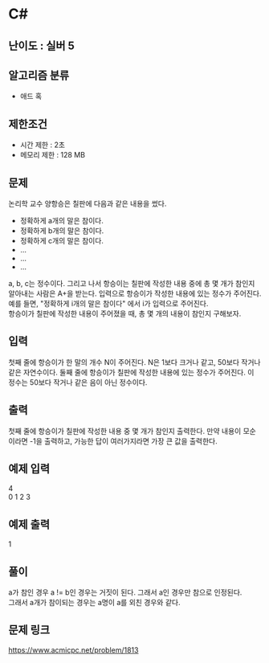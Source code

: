 # C#

## 난이도 : 실버 5

## 알고리즘 분류
  - 애드 혹


## 제한조건
  - 시간 제한 : 2초
  - 메모리 제한 : 128 MB

## 문제
논리학 교수 양항승은 칠판에 다음과 같은 내용을 썼다.<br/>

  - 정확하게 a개의 말은 참이다.
  - 정확하게 b개의 말은 참이다.
  - 정확하게 c개의 말은 참이다.
  - ...
  - ...
  - ...

a, b, c는 정수이다. 그리고 나서 항승이는 칠판에 작성한 내용 중에 총 몇 개가 참인지 알아내는 사람은 A+을 받는다. 입력으로 항승이가 작성한 내용에 있는 정수가 주어진다. 예를 들면, "정확하게 i개의 말은 참이다" 에서 i가 입력으로 주어진다.<br/>
항승이가 칠판에 작성한 내용이 주어졌을 때, 총 몇 개의 내용이 참인지 구해보자.<br/>


## 입력
첫째 줄에 항승이가 한 말의 개수 N이 주어진다. N은 1보다 크거나 같고, 50보다 작거나 같은 자연수이다. 둘째 줄에 항승이가 칠판에 작성한 내용에 있는 정수가 주어진다. 이 정수는 50보다 작거나 같은 음이 아닌 정수이다.<br/>


## 출력
첫째 줄에 항승이가 칠판에 작성한 내용 중 몇 개가 참인지 출력한다. 만약 내용이 모순이라면 -1을 출력하고, 가능한 답이 여러가지라면 가장 큰 값을 출력한다.<br/>


## 예제 입력
4<br/>
0 1 2 3<br/>


## 예제 출력
1<br/>


## 풀이
a가 참인 경우 a != b인 경우는 거짓이 된다. 그래서 a인 경우만 참으로 인정된다.<br/>
그래서 a개가 참이되는 경우는 a명이 a를 외친 경우와 같다.<br/>



## 문제 링크
https://www.acmicpc.net/problem/1813